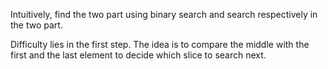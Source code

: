 Intuitively, find the two part using binary search and search respectively in the two part.

Difficulty lies in the first step. The idea is to compare the middle with the first and the last element to decide which slice to search next.
